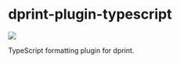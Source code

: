 # dprint-plugin-typescript

[![](https://img.shields.io/crates/v/dprint-plugin-typescript.svg)](https://crates.io/crates/dprint-plugin-typescript)

TypeScript formatting plugin for dprint.
